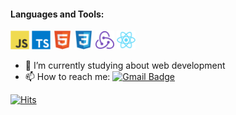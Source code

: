 
<!--
### Hi there 👋
-->
<!--https://rahuldkjain.github.io/gh-profile-readme-generator/ 여기 폼사이트 
https://hits.seeyoufarm.com/ 여기 힛 사이트 -->
<!-- <div align=center><img src="https://capsule-render.vercel.app/api?type=wave&color=auto&height=150&section=header&fontSize=90&animation=twinkling"/></div> -->


 <!--
<br>
<p align="center">
  <img src="https://img.shields.io/badge/Python-3766AB?style=flat-square&logo=Python&logoColor=white"/></a>&nbsp 
  <img src="https://img.shields.io/badge/Java-007396?style=flat-square&logo=Java&logoColor=white"/></a>&nbsp 
  <img src="https://img.shields.io/badge/C-A8B9CC?style=flat-square&logo=C&logoColor=white"/></a>&nbsp 
  <img src="https://img.shields.io/badge/Linux-FCC624?style=flat-square&logo=Linux&logoColor=white"/></a>&nbsp 
  <img src="https://img.shields.io/badge/Arduino-00979D?style=flat-square&logo=Arduino&logoColor=white"/></a>&nbsp 
  <img src="https://img.shields.io/badge/HTML5-E34F26?style=flat-square&logo=HTML5&logoColor=white"/></a>&nbsp 
  <img src="https://img.shields.io/badge/CSS3-1572B6?style=flat-square&logo=CSS3&logoColor=white"/></a>&nbsp 
  <img src="https://img.shields.io/badge/MySQL-4479A1?style=flat-square&logo=MySQL&logoColor=white"/></a>&nbsp 
</p>
-->


<!--
<div align=center>
  
  # Hi there👋
  
</div>
-->

<h4 align="left">Languages and Tools:</h4>
<p align="left">
 <img src="https://raw.githubusercontent.com/devicons/devicon/master/icons/javascript/javascript-original.svg" alt="javascript" width="30" height="30"/>
 <img src="https://raw.githubusercontent.com/devicons/devicon/master/icons/typescript/typescript-original.svg" alt="typescript" width="30" height="30"/>
 <img src="https://raw.githubusercontent.com/devicons/devicon/master/icons/html5/html5-original.svg" alt="react" width="30" height="30"/>
 <img src="https://raw.githubusercontent.com/devicons/devicon/master/icons/css3/css3-original.svg" alt="css5" width="30" height="30"/>
 <img src="https://raw.githubusercontent.com/devicons/devicon/master/icons/redux/redux-original.svg" alt="redux" width="30" height="30"/>
 <img src="https://raw.githubusercontent.com/devicons/devicon/master/icons/react/react-original.svg" alt="react" width="30" height="30"/> 
</p>
<!-- <h4 align="left">Connect with me:</h4>
<p align="left">
<a href="https://instagram.com/rosyoonn" target="blank"><img align="center" src="https://raw.githubusercontent.com/rahuldkjain/github-profile-readme-generator/master/src/images/icons/Social/instagram.svg" alt="rosyoonn" height="20" width="20" /></a> -->
</p>



- 🌱 I’m currently studying about web development
- 📫 How to reach me: [![Gmail Badge](https://img.shields.io/badge/yjlim9898@gmail.com-d14836?style=flat-square&logo=Gmail&logoColor=white&link=mailto:yjlim9898@gmail.com)](mailto:yjlim9898@gmail.com)


[![Hits](https://hits.seeyoufarm.com/api/count/incr/badge.svg?url=https%3A%2F%2Fgithub.com%2Fyjlim0428&count_bg=%23ABB8D3&title_bg=%23FFFFFF&icon=linux.svg&icon_color=%23000000&title=✨&edge_flat=false)](https://hits.seeyoufarm.com)

 
 
